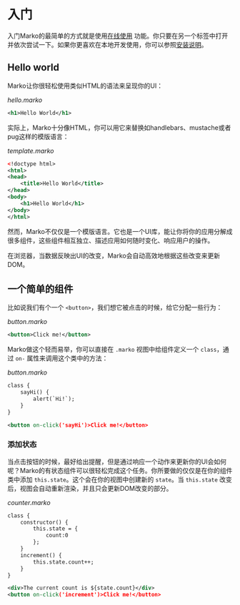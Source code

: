# 入门

入门Marko的最简单的方式就是使用[在线使用](https://markojs.com/try-online) 功能。你只要在另一个标签中打开并依次尝试一下。如果你更喜欢在本地开发使用，你可以参照[安装说明](./installing.md)。

## Hello world

Marko让你很轻松使用类似HTML的语法来呈现你的UI：

_hello.marko_
```xml
<h1>Hello World</h1>
```

实际上，Marko十分像HTML，你可以用它来替换如handlebars、mustache或者pug这样的模版语言：

_template.marko_
```xml
<!doctype html>
<html>
<head>
    <title>Hello World</title>
</head>
<body>
    <h1>Hello World</h1>
</body>
</html>
```

然而，Marko不仅仅是一个模版语言。它也是一个UI库，能让你将你的应用分解成很多组件，这些组件相互独立、描述应用如何随时变化、响应用户的操作。

在浏览器，当数据反映出UI的改变，Marko会自动高效地根据这些改变来更新DOM。

## 一个简单的组件

比如说我们有个一个 `<button>`，我们想它被点击的时候，给它分配一些行为：

_button.marko_
```xml
<button>Click me!</button>
```

Marko做这个轻而易举，你可以直接在 `.marko` 视图中给组件定义一个 `class`，通过 `on-` 属性来调用这个类中的方法：

_button.marko_
```xml
class {
    sayHi() {
        alert(`Hi!`);
    }
}

<button on-click('sayHi')>Click me!</button>
```

### 添加状态

当点击按钮的时候，最好给出提醒，但是通过响应一个动作来更新你的UI会如何呢？Marko的有状态组件可以很轻松完成这个任务。你所要做的仅仅是在你的组件类中添加 `this.state`。这个会在你的视图中创建新的 `state`。当 `this.state` 改变后，视图会自动重新渲染，并且只会更新DOM改变的部分。

_counter.marko_
```xml
class {
    constructor() {
        this.state = {
            count:0
        };
    }
    increment() {
        this.state.count++;
    }
}

<div>The current count is ${state.count}</div>
<button on-click('increment')>Click me!</button>
```